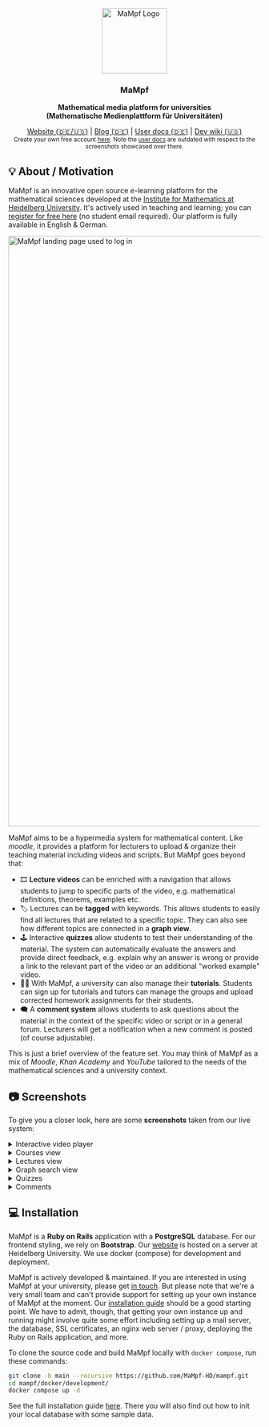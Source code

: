 <div align="center">
  <a href="https://mampf.mathi.uni-heidelberg.de/">
    <img src="https://user-images.githubusercontent.com/37160523/228801673-236a081f-40e9-47ca-add6-da1b2d6de3fa.png"
      width="130px" alt="MaMpf Logo"/>
  </a>
  <div align="center">
    <h3 align="center">MaMpf</h3>
    <p><strong>Mathematical media platform for universities</strong><br>
    <strong>(Mathematische Medienplattform für Universitäten)</strong>
    </p>
  </div>
  <div align="center">
    <a href="https://mampf.mathi.uni-heidelberg.de">Website (🇩🇪/🇺🇸)</a>
    | <a href="https://mampf.blog/">Blog (🇩🇪)</a>
    | <a href="https://mampf-hd.github.io/mampf/">User docs (🇩🇪)</a>
    | <a href="https://github.com/MaMpf-HD/mampf/wiki">Dev wiki (🇺🇸)</a>
    <br><sub>Create your own free account <a href="https://mampf.mathi.uni-heidelberg.de">here</a>.
    Note the <a href="https://mampf-hd.github.io/mampf/">user docs</a> are outdated with respect to the screenshots showcased over there.</sub>
  </div>
</div>

## 💡 About / Motivation

MaMpf is an innovative open source e-learning platform for the mathematical sciences developed at the [Institute for Mathematics at Heidelberg University](https://www.math.uni-heidelberg.de/en). It's actively used in teaching and learning; you can [register for free here](https://mampf.mathi.uni-heidelberg.de/) (no student email required). Our platform is fully available in English & German.

<a href="https://mampf.mathi.uni-heidelberg.de/">
    <img width="1178" alt="MaMpf landing page used to log in" src="https://github.com/MaMpf-HD/mampf/assets/37160523/4a671aa4-134c-4d4a-9f00-aeeacd3ccebd">
</a>

MaMpf aims to be a hypermedia system for mathematical content. Like _moodle_, it provides a platform for lecturers to upload & organize their teaching material including videos and scripts. But MaMpf goes beyond that:
- 🎞 **Lecture videos** can be enriched with a navigation that allows students to jump to specific parts of the video, e.g. mathematical definitions, theorems, examples etc.
- 🏷 Lectures can be **tagged** with keywords. This allows students to easily find all lectures that are related to a specific topic. They can also see how different topics are connected in a **graph view**.
- 🕹 Interactive **quizzes** allow students to test their understanding of the material. The system can automatically evaluate the answers and provide direct feedback, e.g. explain why an answer is wrong or provide a link to the relevant part of the video or an additional "worked example" video.
- 👩‍🏫 With MaMpf, a university can also manage their **tutorials**. Students can sign up for tutorials and tutors can manage the groups and upload corrected homework assignments for their students.
- 🗨 A **comment system** allows students to ask questions about the material in the context of the specific video or script or in a general forum. Lecturers will get a notification when a new comment is posted (of course adjustable).

This is just a brief overview of the feature set. You may think of MaMpf as a mix of _Moodle_, _Khan Academy_ and _YouTube_ tailored to the needs of the mathematical sciences and a university context.


## 📷 Screenshots

To give you a closer look, here are some **screenshots** taken from our live system:

<details>
  <summary>Interactive video player</summary>
  
  Try out the video player [here](https://mampf.mathi.uni-heidelberg.de/media/384/play) (even without any account). Press `i` to open the outline on the right. It can hold references to other parts of the video or other items in the whole MaMpf database. The player makes use of WebVTT and HTML5 video capabilities of modern browsers.

  <a href="https://mampf.mathi.uni-heidelberg.de/media/384/play">
    <img src="https://github.com/MaMpf-HD/mampf/assets/37160523/ff049eeb-3c25-4db0-a21e-efd51e566256" alt="MaMpf video player"/>
  </a>
</details>

<details>
  <summary>Courses view</summary>
  
  Here, users can select courses from the current semester or from previous ones.

  ![User courses view](https://github.com/MaMpf-HD/mampf/assets/37160523/a1e386ad-7642-49f2-aecf-f2f0722cc3c1)
</details>

<details>
  <summary>Lectures view</summary>
  
  In the lectures view, users can click on a lecture to see the video.

  ![User lectures view](https://github.com/MaMpf-HD/mampf/assets/37160523/a3936d73-dc45-489d-85f8-68326f61654a)
</details>

<details>
  <summary>Graph search view</summary>
  
  MaMpf is equipped with a tagging system and rich visualizations for content relations, making use of [cytoscape.js](http://js.cytoscape.org/).

  ![Search graph](https://github.com/MaMpf-HD/mampf/assets/37160523/cd54b651-70c0-439d-a8dd-01de95995cb5)
</details>

<details>
  <summary>Quizzes</summary>

  Users can play quizzes in MaMpf and get immediate feedback. In order to parse student's input in quizzes (e.g. when they enter a concrete number), MaMpf makes use of the JS based symbolic math expression evaluator [nerdamer](https://github.com/jiggzson/nerdamer).

  ![playing a quiz](https://github.com/MaMpf-HD/mampf/assets/37160523/baa3ae6d-e7bf-4ecc-9db0-22cab367d4ee)

  Lecturers can create quizzes and edit them in a graph:

  ![admin view for a quiz](https://github.com/MaMpf-HD/mampf/assets/37160523/855089b4-9358-4ff5-a9b0-d1aa89962c20)
</details>

<details>
  <summary>Comments</summary>

  Users can post comments directly on videos. LaTeX is supported and rendered via [KaTeX](https://katex.org/).

  ![posting a comment](https://github.com/MaMpf-HD/mampf/assets/37160523/5ee4b51c-5ea5-4cf5-bf25-a0048434cb1f)
</details>





## 💻 Installation

MaMpf is a **Ruby on Rails** application with a **PostgreSQL** database. For our frontend styling, we rely on **Bootstrap**. Our [website](https://mampf.mathi.uni-heidelberg.de/) is hosted on a server at Heidelberg University. We use docker (compose) for development and deployment.

MaMpf is actively developed & maintained. If you are interested in using MaMpf at your university, please get [in touch](mailto:mampf@mathi.uni-heidelberg.de). But please note that we're a very small team and can't provide support for setting up your own instance of MaMpf at the moment. Our [installation guide](./INSTALL.md) should be a good starting point. We have to admit, though, that getting your own instance up and running might involve quite some effort including setting up a mail server, the database, SSL certificates, an nginx web server / proxy, deploying the Ruby on Rails application, and more.

To clone the source code and build MaMpf locally with `docker compose`, run these commands:

```bash
git clone -b main --recursive https://github.com/MaMpf-HD/mampf.git
cd mampf/docker/development/
docker compose up -d
```

See the full installation guide [here](./INSTALL.md). There you will also find out how to init your local database with some sample data.
